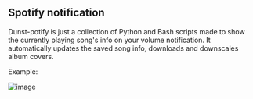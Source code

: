 ## Spotify notification
Dunst-potify is just a collection of Python and Bash scripts made to show the currently playing song's info
on your volume notification.
It automatically updates the saved song info, downloads and downscales album covers.


Example:


![image](https://user-images.githubusercontent.com/59633047/177387631-fd37204b-69cd-4752-acdf-61c7b2fd20f0.png)

